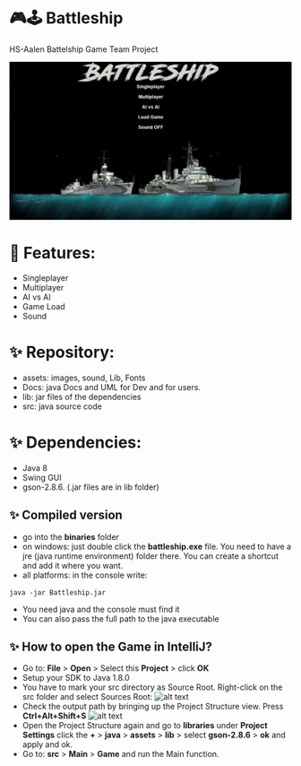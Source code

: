 # 🎮🕹 Battleship 
HS-Aalen Battelship Game Team Project

![alt text](assets/images/StartScreen.JPG?raw=true)

# 👾 Features: 
- Singleplayer
- Multiplayer
- AI vs AI
- Game Load
- Sound

# ✨ Repository: 
<ul>
    <li>assets: images, sound, Lib, Fonts</li>
    <li>Docs: java Docs and UML for Dev and for users.</li>
    <li>lib: jar files of the dependencies</li>
    <li>src: java source code</li>
</ul>

# ✨ Dependencies:
<ul>
    <li>Java 8</li>
    <li>Swing GUI</li>
    <li>gson-2.8.6. (.jar files are in lib folder)</li>
</ul>

## ✨ Compiled version

- go into the **binaries** folder
- on windows: just double click the **battleship.exe** file. You need to have a jre (java runtime environment) folder there. You can create a shortcut and add it where you want.
- all platforms: in the console write:
```shell script
java -jar Battleship.jar
```
- You need java and the console must find it
- You can also pass the full path to the java executable

## ✨ How to open the Game in IntelliJ?
- Go to: **File** > **Open** > Select this **Project** > click **OK**
- Setup your SDK to Java 1.8.0
- You have to mark your src directory as Source Root.
  Right-click on the src folder and select Sources Root:
  ![alt text](https://i.stack.imgur.com/r6yjz.png)
- Check the output path by bringing up the Project Structure view.
  Press **Ctrl+Alt+Shift+S**
  ![alt text](https://i.stack.imgur.com/1yD7Y.png)
- Open the Project Structure again and go to **libraries** under **Project Settings**
click the **+** > **java** > **assets** > **lib** > select **gson-2.8.6** > **ok**
and apply and ok.
- Go to: **src** > **Main** > **Game** and run the Main function.

